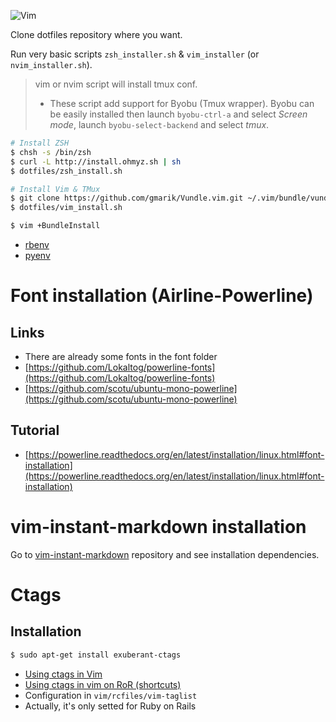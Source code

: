 ![Vim](http://upload.wikimedia.org/wikipedia/commons/thumb/9/9f/Vimlogo.svg/60px-Vimlogo.svg.png)

Clone dotfiles repository where you want.

Run very basic scripts `zsh_installer.sh` & `vim_installer` (or `nvim_installer.sh`).
> vim or nvim script will install tmux conf.
> - These script add support for Byobu (Tmux wrapper). Byobu can be easily installed then launch `byobu-ctrl-a` and select *Screen mode*, launch `byobu-select-backend` and select *tmux*.

```bash
# Install ZSH
$ chsh -s /bin/zsh
$ curl -L http://install.ohmyz.sh | sh
$ dotfiles/zsh_install.sh

# Install Vim & TMux
$ git clone https://github.com/gmarik/Vundle.vim.git ~/.vim/bundle/vundle
$ dotfiles/vim_install.sh

$ vim +BundleInstall

```

* [rbenv](https://github.com/fesplugas/rbenv-installer)
* [pyenv](https://github.com/yyuu/pyenv-installer)

# Font installation (Airline-Powerline)
## Links
* There are already some fonts in the font folder
* [https://github.com/Lokaltog/powerline-fonts](https://github.com/Lokaltog/powerline-fonts)
* [https://github.com/scotu/ubuntu-mono-powerline](https://github.com/scotu/ubuntu-mono-powerline)

## Tutorial
* [https://powerline.readthedocs.org/en/latest/installation/linux.html#font-installation](https://powerline.readthedocs.org/en/latest/installation/linux.html#font-installation)

# vim-instant-markdown installation
Go to [vim-instant-markdown](https://github.com/suan/vim-instant-markdown) repository and see installation dependencies.

# Ctags
## Installation

```bash
$ sudo apt-get install exuberant-ctags
```

* [Using ctags in Vim](http://amix.dk/blog/post/19329)
* [Using ctags in vim on RoR (shortcuts)](http://blog.bojica.com/2010/06/27/ctags-and-vim-for-ruby-on-rails-development)
* Configuration in `vim/rcfiles/vim-taglist`
 * Actually, it's only setted for Ruby on Rails
